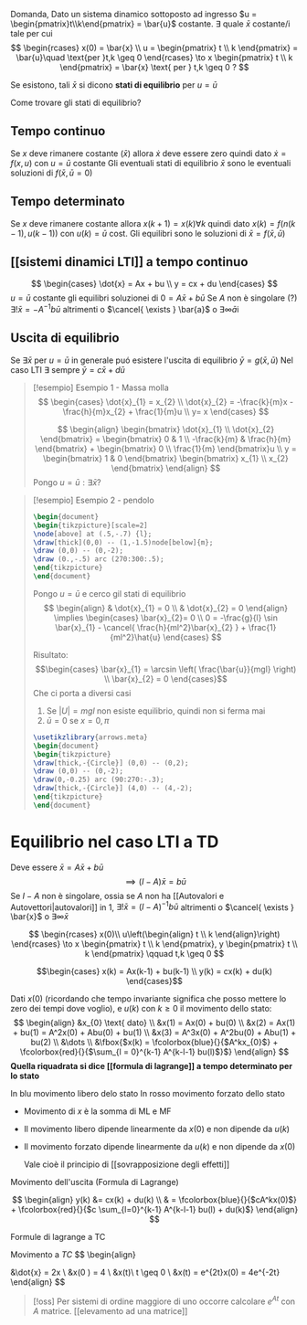 Domanda, Dato un sistema dinamico sottoposto ad ingresso $u = \begin{pmatrix}t\\k\end{pmatrix} = \bar{u}$ costante.
$\exists$ quale $\bar{x}$ costante/i tale per cui
 $$
\begin{rcases}
x(0) = \bar{x} \\
u = \begin{pmatrix}
t \\
k
\end{pmatrix} = \bar{u}\quad \text{per }t,k \geq 0
\end{rcases} \to x \begin{pmatrix}
t \\
k
\end{pmatrix} = \bar{x} 
\text{ per } t,k \geq 0 ?
$$

Se esistono, tali $\bar{x}$ si dicono **stati di equilibrio** per $u = \bar{u}$


Come trovare gli stati di equilibrio?

## Tempo continuo
Se $x$ deve rimanere costante ($\bar{x}$) allora $\dot{x}$ deve essere zero quindi dato $\dot{x} = f(x,u)$
con $u = \bar{u}$ costante
Gli eventuali stati di equilibrio $\bar{x}$ sono le eventuali soluzioni di $f(\bar{x},\bar{u}=0)$



## Tempo determinato
Se $x$ deve rimanere costante allora $x(k+1) = x(k) \forall k$ quindi dato $x(k) = f(n(k-1),u(k-1))$ con $u(k) = \bar{u}$ cost.
Gli equilibri sono le soluzioni di $\bar{x} = f(\bar{x},\bar{u})$

## [[sistemi dinamici LTI]] a tempo continuo
$$
\begin{cases}
\dot{x} = Ax + bu \\
y = cx + du
\end{cases}
$$
$u=\bar{u}$ costante gli equilibri soluzionei di $0 = A\bar{x} + b\bar{u}$
Se $A$ non è singolare (?) $\exists! \bar{x} = -A^{-1}b\bar{u}$
altrimenti o $\cancel{ \exists } \bar{a}$ o $\exists \infty \bar{a}$i

## Uscita di equilibrio
Se $\exists \bar{x}$ per $u = \bar{u}$ in generale puó esistere l'uscita di equilibrio $\bar{y} = g(\bar{x},\bar{u})$
Nel caso LTI $\exists$ sempre $\bar{y} = c\bar{x} + d\bar{u}$



>[!esempio] Esempio 1 - Massa molla
> $$
>\begin{cases}
>\dot{x}_{1} = x_{2} \\
\dot{x}_{2} = -\frac{k}{m}x - \frac{h}{m}x_{2} + \frac{1}{m}u \\
y= x
>\end{cases}
>$$
>
> $$
> \begin{align}
> \begin{bmatrix}
>\dot{x}_{1} \\
> \dot{x}_{2}
>\end{bmatrix} = \begin{bmatrix}
>0 & 1 \\
>-\frac{k}{m} & \frac{h}{m}
>\end{bmatrix} + \begin{bmatrix}
>0 \\
>\frac{1}{m}
>\end{bmatrix}u \\
>y = \begin{bmatrix}
1 & 0
\end{bmatrix} \begin{bmatrix}
x_{1} \\
x_{2}
\end{bmatrix}
>\end{align}
>$$
>Pongo $u = \bar{u} : \exists \bar{x}$?


>[!esempio] Esempio 2 - pendolo
> ```tikz
>\begin{document}
>\begin{tikzpicture}[scale=2]
>\node[above] at (.5,-.7) {l};
>\draw[thick](0,0) -- (1,-1.5)node[below]{m};
>\draw (0,0) -- (0,-2);
>\draw (0.,-.5) arc (270:300:.5);
>\end{tikzpicture}
>\end{document}
>```
>
>Pongo $u = \bar{u}$ e cerco gil stati di equilibrio
> $$
> \begin{align}
> & \dot{x}_{1} = 0 \\
>  & \dot{x}_{2} = 0
>\end{align} \implies \begin{cases}
>\bar{x}_{2}= 0 \\
>0 = -\frac{g}{l} \sin \bar{x}_{1} - \cancel{ \frac{h}{ml^2}\bar{x}_{2} } + \frac{1}{ml^2}\hat{u}
>\end{cases}
>$$
>
>Risultato:
>$$\begin{cases}
>\bar{x}_{1} = \arcsin \left( \frac{\bar{u}}{mgl} \right) \\
>\bar{x}_{2} = 0
>\end{cases}$$
>Che ci porta a diversi casi
>1. Se $|U| = mgl$ non esiste equilibrio, quindi non si ferma mai
>2. $\bar{u}=0$ se $x = 0, \pi$
>   
>   ```tikz
> \usetikzlibrary{arrows.meta}
>\begin{document}
>\begin{tikzpicture}
>\draw[thick,-{Circle}] (0,0) -- (0,2);
>\draw (0,0) -- (0,-2);
>\draw(0,-0.25) arc (90:270:-.3);
>\draw[thick,-{Circle}] (4,0) -- (4,-2);
>\end{tikzpicture}
>\end{document}
>```


# Equilibrio nel caso LTI a TD
Deve essere $\bar{x} = A\bar{x} + b\bar{u}$
$$
\implies (I - A) \bar{x} = b\bar{u}
$$
Se $I - A$ non è singolare, ossia se $A$ non ha [[Autovalori e Autovettori|autovalori]] in $1$, $\exists! \bar{x} = (I-A)^{-1}b\bar{u}$ altrimenti o $\cancel{ \exists } \bar{x}$ o $\exists \infty \bar{x}$


$$
\begin{rcases}
x(0)\\
u\left(\begin{align}
t \\
k
\end{align}\right)
\end{rcases} \to x \begin{pmatrix}
t \\
k
\end{pmatrix}, y \begin{pmatrix}
t \\
k
\end{pmatrix} \qquad t,k \geq 0
$$

$$\begin{cases}
x(k) = Ax(k-1) + bu(k-1) \\
y(k) = cx(k) + du(k)
\end{cases}$$

Dati $x(0)$ (ricordando che tempo invariante significa che posso mettere lo zero dei tempi dove voglio), e $u(k)$ con $k \geq 0$ il movimento dello stato:
$$
\begin{align}
&x_{0} \text{ dato} \\
&x(1) = Ax(0) + bu(0) \\
&x(2) = Ax(1) + bu(1) = A^2x(0) + Abu(0) + bu(1) \\
&x(3) = A^3x(0) + A^2bu(0) + Abu(1) + bu(2) \\
&\dots \\
&\fbox{$x(k) = \fcolorbox{blue}{}{$A^kx_{0}$} + \fcolorbox{red}{}{$\sum_{l = 0}^{k-1} A^{k-l-1} bu(l)$}$}
\end{align}
$$
**Quella riquadrata si dice [[formula di lagrange]] a tempo determinato per lo stato**

In blu movimento libero delo stato
In rosso movimento forzato dello stato

- Movimento di $x$ è la somma di ML e MF
- Il movimento libero dipende linearmente da $x(0)$ e non dipende da $u(k)$
- Il movimento forzato dipende linearmente da $u(k)$ e non dipende da $x(0)$
  
  Vale cioè il principio di [[sovrapposizione degli effetti]]

Movimento dell'uscita (Formula di Lagrange)

$$
\begin{align}
y(k) &= cx(k) + du(k) \\
 & = \fcolorbox{blue}{}{$cA^kx(0)$} + \fcolorbox{red}{}{$c \sum_{l=0}^{k-1} A^{k-l-1} bu(l) + du(k)$}
\end{align}
$$

Formule di lagrange a TC


Movimento a $TC$
$$
\begin{align}

&\dot{x} = 2x \\
&x(0 ) = 4 \\
&x(t)\ t \geq 0 \\
&x(t) = e^{2t}x(0) = 4e^{-2t}
\end{align}
$$

>[!oss]
>Per sistemi di ordine maggiore di uno occorre calcolare $e^{At}$ con $A$ matrice. [[elevamento ad una matrice]]

